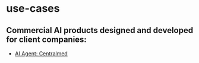 # use-cases
## Commercial AI products designed and developed for client companies:
<ul>
<li><a href="https://centralmed.pt">AI Agent: Centralmed</a></li>
</ul>
